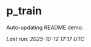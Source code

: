# p_train

Auto-updating README demo.

<!--START_SECTION:status-->
_Last run: 2025-10-12 17:17 UTC_
<!--END_SECTION:status-->










































































































































































































































































































































































































































































































































































































































































































































































































































































































































































































































































































































































